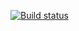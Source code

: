 [![Build status](https://ci.appveyor.com/api/projects/status/s14dwpgef08vaplf?svg=true)](https://ci.appveyor.com/project/KiraMatsenko/datechange-n43pf)


